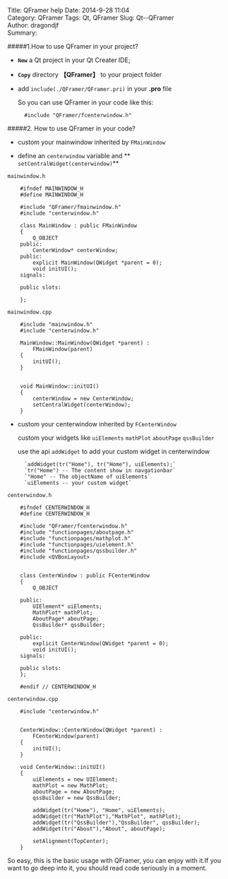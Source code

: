 Title: QFramer help
Date: 2014-9-28 11:04  
Category: QFramer 
Tags: Qt, QFramer
Slug: Qt--QFramer   
Author: dragondjf  
Summary:  


#####1.How to use QFramer in your project?
+ **`New`** a Qt project in your Qt Creater IDE;   

+ **`Copy`** directory **【QFramer】** to your project folder

+ add `include(./QFramer/QFramer.pri)` in your **.pro** file

    So you can use QFramer in your code like this:  

        #include "QFramer/fcenterwindow.h"

#####2. How to use QFramer in your code?

+ custom your mainwindow inherited by `FMainWindow`    

+ define an `centerwindow` variable and ** `setCentralWidget(centerwindow)`**  

`mainwindow.h`

        #ifndef MAINWINDOW_H
        #define MAINWINDOW_H
        
        #include "QFramer/fmainwindow.h"
        #include "centerwindow.h"
        
        class MainWindow : public FMainWindow
        {
            Q_OBJECT
        public:
            CenterWindow* centerWindow;
        public:
            explicit MainWindow(QWidget *parent = 0);
            void initUI();
        signals:
        
        public slots:
        
        };

`mainwindow.cpp`

        #include "mainwindow.h"
        #include "centerwindow.h"
        
        MainWindow::MainWindow(QWidget *parent) :
            FMainWindow(parent)
        {
            initUI();
        }
        
        
        void MainWindow::initUI()
        {
            centerWindow = new CenterWindow;
            setCentralWidget(centerWindow);
        }


+ custom your centerwindow inherited by `FCenterWindow`
    
    custom your widgets like  `uiElements` `mathPlot` `aboutPage` `qssBuilder`
    
    use the api  `addWidget` to add your custom widget in centerwindow  

        `addWidget(tr("Home"), tr("Home"), uiElements);`
        `tr("Home") -- The content show in navgationbar`
        `"Home" -- The objectName of uiElements`
        `uiElements -- your custom widget`

`centerwindow.h`

        #ifndef CENTERWINDOW_H
        #define CENTERWINDOW_H
        
        #include "QFramer/fcenterwindow.h"
        #include "functionpages/aboutpage.h"
        #include "functionpages/mathplot.h"
        #include "functionpages/uielement.h"
        #include "functionpages/qssbuilder.h"
        #include <QVBoxLayout>
        
        
        class CenterWindow : public FCenterWindow
        {
            Q_OBJECT
        
        public:
            UIElement* uiElements;
            MathPlot* mathPlot;
            AboutPage* aboutPage;
            QssBuilder* qssBuilder;
        
        public:
            explicit CenterWindow(QWidget *parent = 0);
            void initUI();
        signals:
        
        public slots:
        };
        
        #endif // CENTERWINDOW_H

`centerwindow.cpp`

        #include "centerwindow.h"
        
        
        CenterWindow::CenterWindow(QWidget *parent) :
            FCenterWindow(parent)
        {
            initUI();
        }
        
        void CenterWindow::initUI()
        {
            uiElements = new UIElement;
            mathPlot = new MathPlot;
            aboutPage = new AboutPage;
            qssBuilder = new QssBuilder;
        
            addWidget(tr("Home"), "Home", uiElements);
            addWidget(tr("MathPlot"),"MathPlot", mathPlot);
            addWidget(tr("QssBuilder"),"QssBuilder", qssBuilder);
            addWidget(tr("About"),"About", aboutPage);
        
            setAlignment(TopCenter);
        }

So easy, this is the basic usage with QFramer, you can enjoy with it.If you want to go deep into it, you should read code seriously  in a moment.
